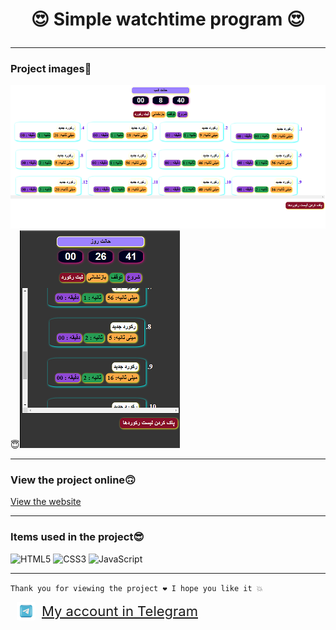 # <p style="text-align:center">😍 Simple watchtime program 😍</p>
---
### Project images🤗
![header](imaeg/Screenshot%20(32).png)😇![header](imaeg/Screenshot%20(33).png)

---
### View the project online🙃
[View the website](https://harddev18.github.io/stop-watch-H84/)

---
### Items used in the project😎
![HTML5](https://img.shields.io/badge/html5-%23E34F26.svg?style=for-the-badge&logo=html5&logoColor=white)
![CSS3](https://img.shields.io/badge/css3-%231572B6.svg?style=for-the-badge&logo=css3&logoColor=white)
![JavaScript](https://img.shields.io/badge/javascript-%23323330.svg?style=for-the-badge&logo=javascript&logoColor=%23F7DF1E)

---

`
Thank you for viewing the project ❤
I hope you like it 💥
`

<a href="https://t.me/@MrHossein84" style="display: flex; align-items: center; font-size:22px">
<img src="imaeg/telgrampng.png" style="border-radius: 10%; margin:0 10px;">
My account in Telegram
</a>
